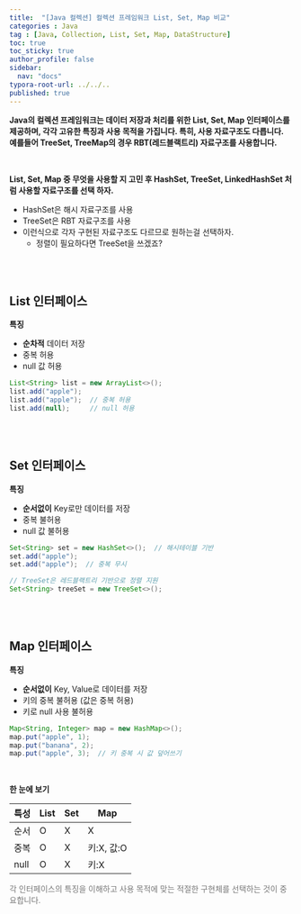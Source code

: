 ```yaml
---
title:  "[Java 컬렉션] 컬렉션 프레임워크 List, Set, Map 비교"
categories : Java
tag : [Java, Collection, List, Set, Map, DataStructure]
toc: true
toc_sticky: true
author_profile: false
sidebar:
  nav: "docs"
typora-root-url: ../../..
published: true
---
```




**Java의 컬렉션 프레임워크는 데이터 저장과 처리를 위한 List, Set, Map 인터페이스를 제공하며, 각각 고유한 특징과 사용 목적을 가집니다. 특히, 사용 자료구조도 다릅니다. 예를들어 TreeSet, TreeMap의 경우 RBT(레드블랙트리) 자료구조를 사용합니다.**

<br>

**List, Set, Map 중 무엇을 사용할 지 고민 후 HashSet, TreeSet, LinkedHashSet 처럼 사용할 자료구조를 선택 하자.**

- HashSet은 해시 자료구조를 사용
- TreeSet은 RBT 자료구조를 사용
- 이런식으로 각자 구현된 자료구조도 다르므로 원하는걸 선택하자.
  - 정렬이 필요하다면 TreeSet을 쓰겠죠?

<br>

<br>

## List 인터페이스

**특징**

- **순차적** 데이터 저장
- 중복 허용
- null 값 허용

```java
List<String> list = new ArrayList<>();
list.add("apple");
list.add("apple");  // 중복 허용
list.add(null);     // null 허용
```

<br>

<br>

## Set 인터페이스

**특징**

- **순서없이** Key로만 데이터를 저장
- 중복 불허용
- null 값 불허용

```java
Set<String> set = new HashSet<>();  // 해시테이블 기반
set.add("apple");
set.add("apple");  // 중복 무시

// TreeSet은 레드블랙트리 기반으로 정렬 지원
Set<String> treeSet = new TreeSet<>();
```

<br>

<br>

## Map 인터페이스

**특징**

- **순서없이** Key, Value로 데이터를 저장
- 키의 중복 불허용 (값은 중복 허용)
- 키로 null 사용 불허용

```java
Map<String, Integer> map = new HashMap<>();
map.put("apple", 1);
map.put("banana", 2);
map.put("apple", 3);  // 키 중복 시 값 덮어쓰기
```

<br>

**한 눈에 보기**

| 특성 | List | Set  | Map        |
| ---- | ---- | ---- | ---------- |
| 순서 | O    | X    | X          |
| 중복 | O    | X    | 키:X, 값:O |
| null | O    | X    | 키:X       |

<span style="color:#777777">각 인터페이스의 특징을 이해하고 사용 목적에 맞는 적절한 구현체를 선택하는 것이 중요합니다.</span>
